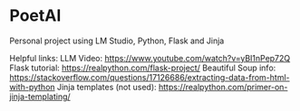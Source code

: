 # PoetAI
Personal project using LM Studio, Python, Flask and Jinja

Helpful links:
LLM Video: https://www.youtube.com/watch?v=yBI1nPep72Q
Flask tutorial: https://realpython.com/flask-project/
Beautiful Soup info: https://stackoverflow.com/questions/17126686/extracting-data-from-html-with-python
Jinja templates (not used): https://realpython.com/primer-on-jinja-templating/